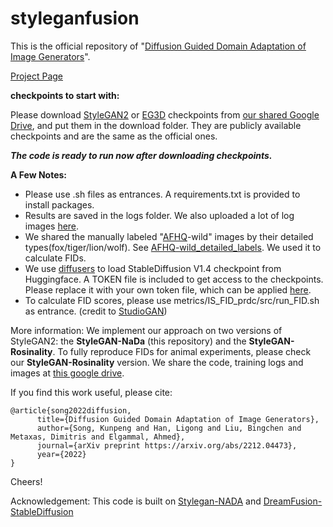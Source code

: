 # styleganfusion

This is the official repository of "[Diffusion Guided Domain Adaptation of Image Generators](https://arxiv.org/abs/2212.04473)".

[Project Page](https://styleganfusion.github.io/)

**checkpoints to start with:**

Please download [StyleGAN2](https://github.com/rinongal/StyleGAN-nada) or [EG3D](https://github.com/NVlabs/eg3d) checkpoints from [our shared Google Drive](https://drive.google.com/drive/folders/1kY9wEK7hQaO_MGMkeHVmBKfXcfUoYrH4?usp=sharing), and put them in the download folder. They are publicly available checkpoints and are the same as the official ones. 

**_The code is ready to run now after downloading checkpoints._**


**A Few Notes:**
+ Please use .sh files as entrances. A requirements.txt is provided to install packages.
+ Results are saved in the logs folder. We also uploaded a lot of log images [here](https://drive.google.com/drive/folders/1l4e7zAu5FwB4wrnUy-EDJC5-sSEZjs_C?usp=share_link).
+ We shared the manually labeled "[AFHQ](https://www.kaggle.com/datasets/andrewmvd/animal-faces)-wild" images by their detailed types(fox/tiger/lion/wolf). See [AFHQ-wild_detailed_labels](https://drive.google.com/drive/folders/1eYx2p5OAhQfcLHiJvmgn1KVXVRSQZVup?usp=share_link). We used it to calculate FIDs. 
+ We use [diffusers](https://huggingface.co/docs/diffusers/installation) to load StableDiffusion V1.4 checkpoint from Huggingface. A TOKEN file is included to get access to the checkpoints. Please replace it with your own token file, which can be applied [here](https://huggingface.co/CompVis/stable-diffusion-v1-4).
+ To calculate FID scores, please use metrics/IS_FID_prdc/src/run_FID.sh as entrance. (credit to [StudioGAN](https://github.com/POSTECH-CVLab/PyTorch-StudioGAN))

More information: We implement our approach on two versions of StyleGAN2: the **StyleGAN-NaDa** (this repository) and the **StyleGAN-Rosinality**. To fully reproduce FIDs for animal experiments, please check our **StyleGAN-Rosinality** version. We share the code, training logs and images at [this google drive](https://drive.google.com/file/d/1g7ItiVQX9xYunEwKwrJi_T-Q3xQDZ__V/view?usp=sharing). 

If you find this work useful, please cite:
```
@article{song2022diffusion,
      title={Diffusion Guided Domain Adaptation of Image Generators},
      author={Song, Kunpeng and Han, Ligong and Liu, Bingchen and Metaxas, Dimitris and Elgammal, Ahmed},
      journal={arXiv preprint https://arxiv.org/abs/2212.04473},
      year={2022}
}
```
Cheers!

Acknowledgement: This code is built on [Stylegan-NADA](https://github.com/rinongal/StyleGAN-nada) and [DreamFusion-StableDiffusion](https://github.com/ashawkey/stable-dreamfusion)
